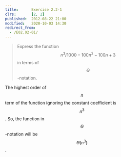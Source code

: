 ```yaml
---
title:      Exercise 2.2-1
clrs:       [2, 2]
published:  2012-08-22 21:00
modified:   2020-10-03 14:30
redirect_from:
  - /E02.02-01/
---
```


> Express the function $$n^3/1000 - 100n^2 - 100n + 3$$ in terms of $$\Theta$$-notation.

The highest order of $$n$$ term of the function ignoring the constant coefficient is $$n^3$$. So, the function in $$\Theta$$-notation will be $$\Theta(n^3)$$.
